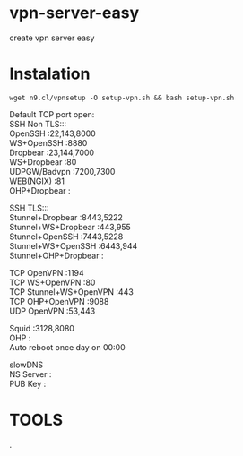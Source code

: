 # vpn-server-easy
create vpn server easy

# Instalation
```console
wget n9.cl/vpnsetup -O setup-vpn.sh && bash setup-vpn.sh
```

Default TCP port open:<br>
SSH Non TLS:::<br>
OpenSSH :22,143,8000<br>
WS+OpenSSH :8880<br>
Dropbear :23,144,7000<br>
WS+Dropbear :80<br>
UDPGW/Badvpn :7200,7300<br>
WEB(NGIX) :81<br>
OHP+Dropbear :

SSH TLS:::<br>
Stunnel+Dropbear :8443,5222<br>
Stunnel+WS+Dropbear :443,955<br>
Stunnel+OpenSSH :7443,5228<br>
Stunnel+WS+OpenSSH :6443,944<br>
Stunnel+OHP+Dropbear : <br>

TCP OpenVPN :1194<br>
TCP WS+OpenVPN :80<br>
TCP Stunnel+WS+OpenVPN :443<br>
TCP OHP+OpenVPN :9088<br>
UDP OpenVPN :53,443<br>

Squid :3128,8080<br>
OHP :<br>
Auto reboot once day on 00:00<br>

slowDNS<br>
NS Server :<br>
PUB Key :<br>

# TOOLS<br>
.
